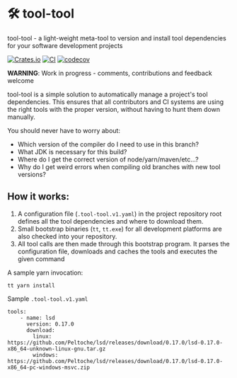 # 🛠 tool-tool

tool-tool - a light-weight meta-tool to version and install tool dependencies for your software development projects

[![Crates.io](https://img.shields.io/crates/v/tool-tool.svg)](https://crates.io/crates/tool-tool)
[![CI](https://github.com/manuel-woelker/tool-tool/actions/workflows/ci.yml/badge.svg)](https://github.com/manuel-woelker/tool-tool/actions/workflows/ci.yml)
[![codecov](https://codecov.io/gh/manuel-woelker/tool-tool/graph/badge.svg?token=D56LGK8CU0)](https://codecov.io/gh/manuel-woelker/tool-tool)

**WARNING**: Work in progress - comments, contributions and feedback welcome

tool-tool is a simple solution to automatically manage a project's tool dependencies. This ensures that all contributors and CI systems are
using the right tools with the proper version, without having to hunt them down manually.

You should never have to worry about:

* Which version of the compiler do I need to use in this branch?
* What JDK is necessary for this build?
* Where do I get the correct version of node/yarn/maven/etc...?
* Why do I get weird errors when compiling old branches with new tool versions?

## How it works:

1. A configuration file (`.tool-tool.v1.yaml`) in the project repository root defines all the tool dependencies and where to download them.
2. Small bootstrap binaries (`tt`, `tt.exe`) for all development platforms are also checked into your repository.
3. All tool calls are then made through this bootstrap program. It parses the configuration file, downloads and caches the tools and executes the given command

A sample yarn invocation:

 ```
tt yarn install
```

Sample `.tool-tool.v1.yaml`

```
tools:
    - name: lsd
      version: 0.17.0
      download:
        linux: https://github.com/Peltoche/lsd/releases/download/0.17.0/lsd-0.17.0-x86_64-unknown-linux-gnu.tar.gz
        windows: https://github.com/Peltoche/lsd/releases/download/0.17.0/lsd-0.17.0-x86_64-pc-windows-msvc.zip
```
